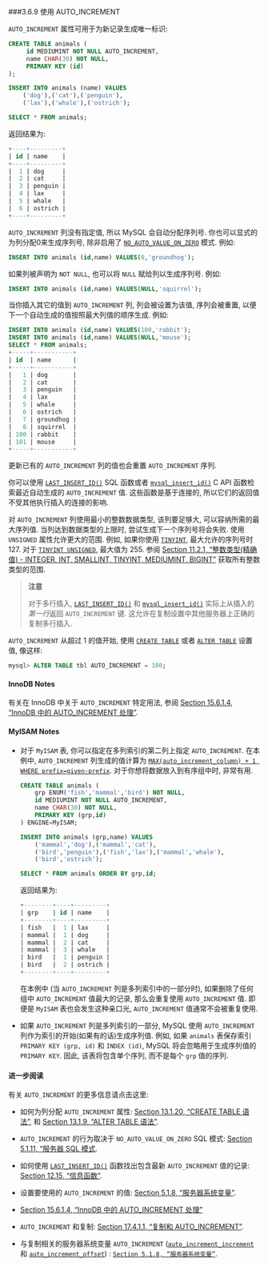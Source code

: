 ###3.6.9 使用 AUTO_INCREMENT

`AUTO_INCREMENT` 属性可用于为新记录生成唯一标识:

```sql
CREATE TABLE animals (
     id MEDIUMINT NOT NULL AUTO_INCREMENT,
     name CHAR(30) NOT NULL,
     PRIMARY KEY (id)
);

INSERT INTO animals (name) VALUES
    ('dog'),('cat'),('penguin'),
    ('lax'),('whale'),('ostrich');

SELECT * FROM animals;
```

返回结果为:

```sql
+----+---------+
| id | name    |
+----+---------+
|  1 | dog     |
|  2 | cat     |
|  3 | penguin |
|  4 | lax     |
|  5 | whale   |
|  6 | ostrich |
+----+---------+
```

`AUTO_INCREMENT` 列没有指定值, 所以 MySQL 会自动分配序列号. 你也可以显式的为列分配0来生成序列号, 除非启用了 [`NO_AUTO_VALUE_ON_ZERO`](https://dev.mysql.com/doc/refman/8.0/en/sql-mode.html#sqlmode_no_auto_value_on_zero) 模式. 例如:

```sql
INSERT INTO animals (id,name) VALUES(0,'groundhog');
```

如果列被声明为 `NOT NULL`, 也可以将 `NULL` 赋给列以生成序列号. 例如:

```sql
INSERT INTO animals (id,name) VALUES(NULL,'squirrel');
```

当你插入其它的值到 `AUTO_INCREMENT` 列, 列会被设置为该值, 序列会被重置, 以便下一个自动生成的值按照最大列值的顺序生成. 例如:

```sql
INSERT INTO animals (id,name) VALUES(100,'rabbit');
INSERT INTO animals (id,name) VALUES(NULL,'mouse');
SELECT * FROM animals;
+-----+-----------+
| id  | name      |
+-----+-----------+
|   1 | dog       |
|   2 | cat       |
|   3 | penguin   |
|   4 | lax       |
|   5 | whale     |
|   6 | ostrich   |
|   7 | groundhog |
|   8 | squirrel  |
| 100 | rabbit    |
| 101 | mouse     |
+-----+-----------+
```

更新已有的 `AUTO_INCREMENT` 列的值也会重置 `AUTO_INCREMENT` 序列.

你可以使用 [`LAST_INSERT_ID()`](https://dev.mysql.com/doc/refman/8.0/en/information-functions.html#function_last-insert-id) SQL 函数或者 [`mysql_insert_id()`](https://dev.mysql.com/doc/refman/8.0/en/mysql-insert-id.html) C API 函数检索最近自动生成的 `AUTO_INCREMENT` 值. 这些函数是基于连接的, 所以它们的返回值不受其他执行插入的连接的影响.

对 `AUTO_INCREMENT` 列使用最小的整数数据类型, 该列要足够大, 可以容纳所需的最大序列值. 当列达到数据类型的上限时, 尝试生成下一个序列号将会失败. 使用 `UNSIGNED` 属性允许更大的范围. 例如, 如果你使用 [`TINYINT`](https://dev.mysql.com/doc/refman/8.0/en/integer-types.html), 最大允许的序列号时 127. 对于 [`TINYINT UNSIGNED`](https://dev.mysql.com/doc/refman/8.0/en/integer-types.html), 最大值为 255. 参阅 [Section 11.2.1, “整数类型(精确值) - INTEGER, INT, SMALLINT, TINYINT, MEDIUMINT, BIGINT”](https://dev.mysql.com/doc/refman/8.0/en/integer-types.html) 获取所有整数类型的范围.

> **注意**
>
> 对于多行插入, [`LAST_INSERT_ID()`](https://dev.mysql.com/doc/refman/8.0/en/information-functions.html#function_last-insert-id) 和 [`mysql_insert_id()`](https://dev.mysql.com/doc/refman/8.0/en/mysql-insert-id.html) 实际上从插入的*第一行*返回 `AUTO_INCREMENT` 键. 这允许在复制设置中其他服务器上正确的复制多行插入.

`AUTO_INCREMENT` 从超过 1 的值开始, 使用 [`CREATE TABLE`](https://dev.mysql.com/doc/refman/8.0/en/create-table.html) 或者 [`ALTER TABLE`](https://dev.mysql.com/doc/refman/8.0/en/alter-table.html) 设置值, 像这样:

```sql
mysql> ALTER TABLE tbl AUTO_INCREMENT = 100;
```

#### InnoDB Notes

有关在 InnoDB 中关于 `AUTO_INCREMENT` 特定用法, 参阅 [Section 15.6.1.4, “InnoDB 中的 AUTO_INCREMENT 处理”](https://dev.mysql.com/doc/refman/8.0/en/innodb-auto-increment-handling.html).

#### MyISAM Notes

- 对于 `MyISAM` 表, 你可以指定在多列索引的第二列上指定 `AUTO_INCREMENT`. 在本例中, `AUTO_INCREMENT` 列生成的值计算为 [`MAX(auto_increment_column) + 1 WHERE prefix=given-prefix`](https://dev.mysql.com/doc/refman/8.0/en/group-by-functions.html#function_max). 对于你想将数据放入到有序组中时, 非常有用.

    ```sql
    CREATE TABLE animals (
        grp ENUM('fish','mammal','bird') NOT NULL,
        id MEDIUMINT NOT NULL AUTO_INCREMENT,
        name CHAR(30) NOT NULL,
        PRIMARY KEY (grp,id)
    ) ENGINE=MyISAM;

    INSERT INTO animals (grp,name) VALUES
        ('mammal','dog'),('mammal','cat'),
        ('bird','penguin'),('fish','lax'),('mammal','whale'),
        ('bird','ostrich');

    SELECT * FROM animals ORDER BY grp,id;
    ```

    返回结果为:

    ```sql
    +--------+----+---------+
    | grp    | id | name    |
    +--------+----+---------+
    | fish   |  1 | lax     |
    | mammal |  1 | dog     |
    | mammal |  2 | cat     |
    | mammal |  3 | whale   |
    | bird   |  1 | penguin |
    | bird   |  2 | ostrich |
    +--------+----+---------+
    ```

    在本例中 (当 `AUTO_INCREMENT` 列是多列索引中的一部分时), 如果删除了任何组中 `AUTO_INCREMENT` 值最大的记录, 那么会重复使用 `AUTO_INCREMENT` 值. 即便是 `MyISAM` 表也会发生这种亲口光, `AUTO_INCREMENT` 值通常不会被重复使用.

- 如果 `AUTO_INCREMENT` 列是多列索引的一部分, MySQL 使用 `AUTO_INCREMENT` 列作为索引的开始(如果有的话)生成序列值. 例如, 如果 `animals` 表保存索引 `PRIMARY KEY (grp, id)` 和 `INDEX (id)`, MySQL 将会忽略用于生成序列值的 `PRIMARY KEY`. 因此, 该表将包含单个序列, 而不是每个 `grp` 值的序列.

#### 进一步阅读

有关 `AUTO_INCREMENT` 的更多信息请点击这里:

- 如何为列分配 `AUTO_INCREMENT` 属性: [Section 13.1.20, “CREATE TABLE 语法”](https://dev.mysql.com/doc/refman/8.0/en/create-table.html), 和 [Section 13.1.9, “ALTER TABLE 语法”](https://dev.mysql.com/doc/refman/8.0/en/alter-table.html).

- `AUTO_INCREMENT` 的行为取决于 `NO_AUTO_VALUE_ON_ZERO` SQL 模式: [Section 5.1.11, “服务器 SQL 模式](https://dev.mysql.com/doc/refman/8.0/en/sql-mode.html).

- 如何使用 [`LAST_INSERT_ID()`](https://dev.mysql.com/doc/refman/8.0/en/information-functions.html#function_last-insert-id) 函数找出包含最新 `AUTO_INCREMENT` 值的记录: [Section 12.15, “信息函数”](https://dev.mysql.com/doc/refman/8.0/en/information-functions.html).

- 设置要使用的 `AUTO_INCREMENT` 的值: [Section 5.1.8, “服务器系统变量”](https://dev.mysql.com/doc/refman/8.0/en/server-system-variables.html).

- [Section 15.6.1.4, “InnoDB 中的 AUTO_INCREMENT 处理”](https://dev.mysql.com/doc/refman/8.0/en/innodb-auto-increment-handling.html)

- `AUTO_INCREMENT` 和复制: [Section 17.4.1.1, “复制和 AUTO_INCREMENT”](https://dev.mysql.com/doc/refman/8.0/en/replication-features-auto-increment.html).

- 与复制相关的服务器系统变量 `AUTO_INCREMENT` ([`auto_increment_increment`](https://dev.mysql.com/doc/refman/8.0/en/replication-options-master.html#sysvar_auto_increment_increment) 和 [`auto_increment_offset`](https://dev.mysql.com/doc/refman/8.0/en/replication-options-master.html#sysvar_auto_increment_offset)) : [`Section 5.1.8, “服务器系统变量”`](https://dev.mysql.com/doc/refman/8.0/en/server-system-variables.html).

